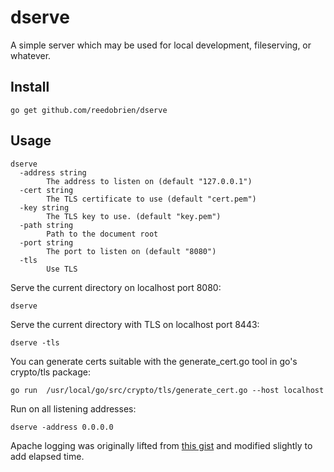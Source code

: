 dserve
======

A simple server which may be used for local development, fileserving, or
whatever.

Install
-------

`go get github.com/reedobrien/dserve`


Usage
-----

```
dserve
  -address string
    	The address to listen on (default "127.0.0.1")
  -cert string
    	The TLS certificate to use (default "cert.pem")
  -key string
    	The TLS key to use. (default "key.pem")
  -path string
    	Path to the document root
  -port string
    	The port to listen on (default "8080")
  -tls
    	Use TLS
```

Serve the current directory on localhost port 8080:

`dserve`

Serve the current directory with TLS on localhost port 8443:

`dserve -tls`

You can generate certs suitable with the generate_cert.go tool in go's crypto/tls package:

`go run  /usr/local/go/src/crypto/tls/generate_cert.go --host localhost`

Run on all listening addresses:

`dserve -address 0.0.0.0`

Apache logging was originally lifted from [this gist](https://gist.github.com/cespare/3985516) and modified slightly to add elapsed time.
